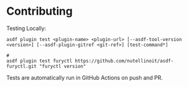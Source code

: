 # Contributing

Testing Locally:

```shell
asdf plugin test <plugin-name> <plugin-url> [--asdf-tool-version <version>] [--asdf-plugin-gitref <git-ref>] [test-command*]

#
asdf plugin test furyctl https://github.com/nutellinoit/asdf-furyctl.git "furyctl version"
```

Tests are automatically run in GitHub Actions on push and PR.
